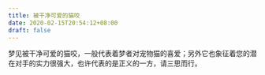 ```yaml
---
title: 被干净可爱的猫咬
date: 2020-02-15T20:54:12+08:00
draft: false
---
```


梦见被干净可爱的猫咬，一般代表着梦者对宠物猫的喜爱；另外它也象征着您的潜在对手的实力很强大，也许代表的是正义的一方，请三思而行。
